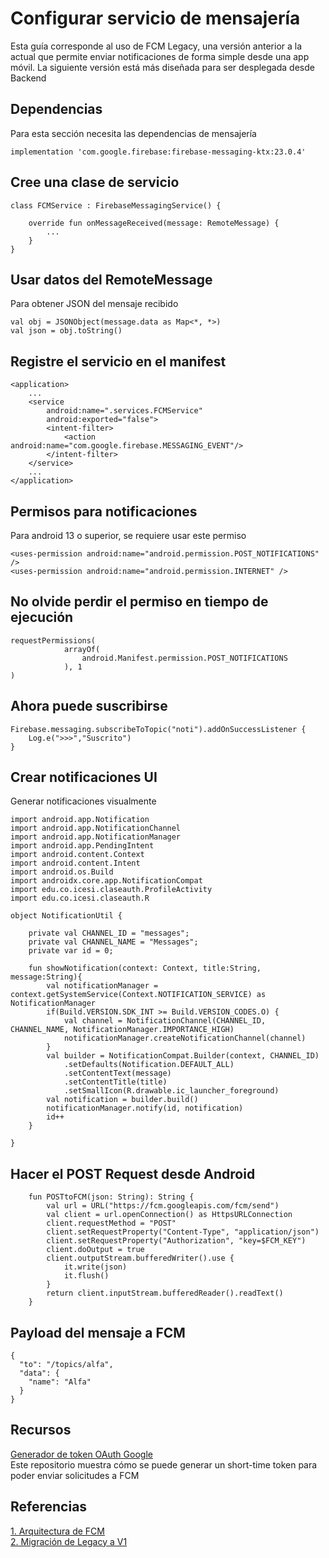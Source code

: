 # Configurar servicio de mensajería 
Esta guía corresponde al uso de FCM Legacy, una versión anterior a la actual que permite enviar notificaciones de forma simple desde una app móvil. La siguiente versión está más diseñada para ser desplegada desde Backend

## Dependencias

Para esta sección necesita las dependencias de mensajería
```
implementation 'com.google.firebase:firebase-messaging-ktx:23.0.4'
```

## Cree una clase de servicio
```
class FCMService : FirebaseMessagingService() {

    override fun onMessageReceived(message: RemoteMessage) {
        ...
    }
}
```

## Usar datos del RemoteMessage
Para obtener JSON del mensaje recibido
```
val obj = JSONObject(message.data as Map<*, *>)
val json = obj.toString()
```

## Registre el servicio en el manifest
```
<application>
    ...
    <service
        android:name=".services.FCMService"
        android:exported="false">
        <intent-filter>
            <action android:name="com.google.firebase.MESSAGING_EVENT"/>
        </intent-filter>
    </service>
    ...
</application>
```

## Permisos para notificaciones
Para android 13 o superior, se requiere usar este permiso
```
<uses-permission android:name="android.permission.POST_NOTIFICATIONS" />
<uses-permission android:name="android.permission.INTERNET" />
```

## No olvide perdir el permiso en tiempo de ejecución
```
requestPermissions(
            arrayOf(
                android.Manifest.permission.POST_NOTIFICATIONS
            ), 1
)
```

## Ahora puede suscribirse
```
Firebase.messaging.subscribeToTopic("noti").addOnSuccessListener {
    Log.e(">>>","Suscrito")
}
```

## Crear notificaciones UI
Generar notificaciones visualmente
```
import android.app.Notification
import android.app.NotificationChannel
import android.app.NotificationManager
import android.app.PendingIntent
import android.content.Context
import android.content.Intent
import android.os.Build
import androidx.core.app.NotificationCompat
import edu.co.icesi.claseauth.ProfileActivity
import edu.co.icesi.claseauth.R

object NotificationUtil {

    private val CHANNEL_ID = "messages";
    private val CHANNEL_NAME = "Messages";
    private var id = 0;

    fun showNotification(context: Context, title:String, message:String){
        val notificationManager = context.getSystemService(Context.NOTIFICATION_SERVICE) as NotificationManager
        if(Build.VERSION.SDK_INT >= Build.VERSION_CODES.O) {
            val channel = NotificationChannel(CHANNEL_ID, CHANNEL_NAME, NotificationManager.IMPORTANCE_HIGH)
            notificationManager.createNotificationChannel(channel)
        }
        val builder = NotificationCompat.Builder(context, CHANNEL_ID)
            .setDefaults(Notification.DEFAULT_ALL)
            .setContentText(message)
            .setContentTitle(title)
            .setSmallIcon(R.drawable.ic_launcher_foreground)
        val notification = builder.build()
        notificationManager.notify(id, notification)
        id++
    }

}
```

## Hacer el POST Request desde Android

```
    fun POSTtoFCM(json: String): String {
        val url = URL("https://fcm.googleapis.com/fcm/send")
        val client = url.openConnection() as HttpsURLConnection
        client.requestMethod = "POST"
        client.setRequestProperty("Content-Type", "application/json")
        client.setRequestProperty("Authorization", "key=$FCM_KEY")
        client.doOutput = true
        client.outputStream.bufferedWriter().use {
            it.write(json)
            it.flush()
        }
        return client.inputStream.bufferedReader().readText()
    }
```

## Payload del mensaje a FCM
```
{
  "to": "/topics/alfa",
  "data": {
    "name": "Alfa"
  }
}
```


## Recursos
[Generador de token OAuth Google](https://github.com/Domiciano/GoogleOAuthTokenGen) <br>
Este repositorio muestra cómo se puede generar un short-time token para poder enviar solicitudes a FCM


## Referencias
[1. Arquitectura de FCM](https://firebase.google.com/docs/cloud-messaging/fcm-architecture?hl=es-) <br>
[2. Migración de Legacy a V1](https://firebase.google.com/docs/cloud-messaging/migrate-v1)
